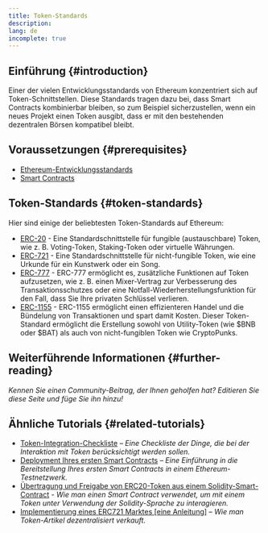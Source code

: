 ```yaml
---
title: Token-Standards
description:
lang: de
incomplete: true
---
```


## Einführung {#introduction}

Einer der vielen Entwicklungsstandards von Ethereum konzentriert sich auf Token-Schnittstellen. Diese Standards tragen dazu bei, dass Smart Contracts kombinierbar bleiben, so zum Beispiel sicherzustellen, wenn ein neues Projekt einen Token ausgibt, dass er mit den bestehenden dezentralen Börsen kompatibel bleibt.

## Voraussetzungen {#prerequisites}

- [Ethereum-Entwicklungsstandards](/developers/docs/standards/)
- [Smart Contracts](/developers/docs/smart-contracts/)

## Token-Standards {#token-standards}

Hier sind einige der beliebtesten Token-Standards auf Ethereum:

- [ERC-20](/developers/docs/standards/tokens/erc-20/) - Eine Standardschnittstelle für fungible (austauschbare) Token, wie z. B. Voting-Token, Staking-Token oder virtuelle Währungen.
- [ERC-721](/developers/docs/standards/tokens/erc-721/) - Eine Standardschnittstelle für nicht-fungible Token, wie eine Urkunde für ein Kunstwerk oder ein Song.
- [ERC-777](/developers/docs/standards/tokens/erc-777/) - ERC-777 ermöglicht es, zusätzliche Funktionen auf Token aufzusetzen, wie z. B. einen Mixer-Vertrag zur Verbesserung des Transaktionsschutzes oder eine Notfall-Wiederherstellungsfunktion für den Fall, dass Sie Ihre privaten Schlüssel verlieren.
- [ERC-1155](/developers/docs/standards/tokens/erc-1155/) - ERC-1155 ermöglicht einen effizienteren Handel und die Bündelung von Transaktionen und spart damit Kosten. Dieser Token-Standard ermöglicht die Erstellung sowohl von Utility-Token (wie $BNB oder $BAT) als auch von nicht-fungiblen Token wie CryptoPunks.

## Weiterführende Informationen {#further-reading}

_Kennen Sie einen Community-Beitrag, der Ihnen geholfen hat? Editieren Sie diese Seite und füge Sie ihn hinzu!_

## Ähnliche Tutorials {#related-tutorials}

- [Token-Integration-Checkliste](/developers/tutorials/token-integration-checklist/) _– Eine Checkliste der Dinge, die bei der Interaktion mit Token berücksichtigt werden sollen._
- [Deployment Ihres ersten Smart Contracts](/developers/tutorials/understand-the-erc-20-token-smart-contract/) _– Eine Einführung in die Bereitstellung Ihres ersten Smart Contracts in einem Ethereum-Testnetzwerk._
- [Übertragung und Freigabe von ERC20-Token aus einem Solidity-Smart-Contract](/developers/tutorials/transfers-and-approval-of-erc-20-tokens-from-a-solidity-smart-contract/) _- Wie man einen Smart Contract verwendet, um mit einem Token unter Verwendung der Solidity-Sprache zu interagieren._
- [Implementierung eines ERC721 Marktes [eine Anleitung]](/developers/tutorials/how-to-implement-an-erc721-market/) _– Wie man Token-Artikel dezentralisiert verkauft._
